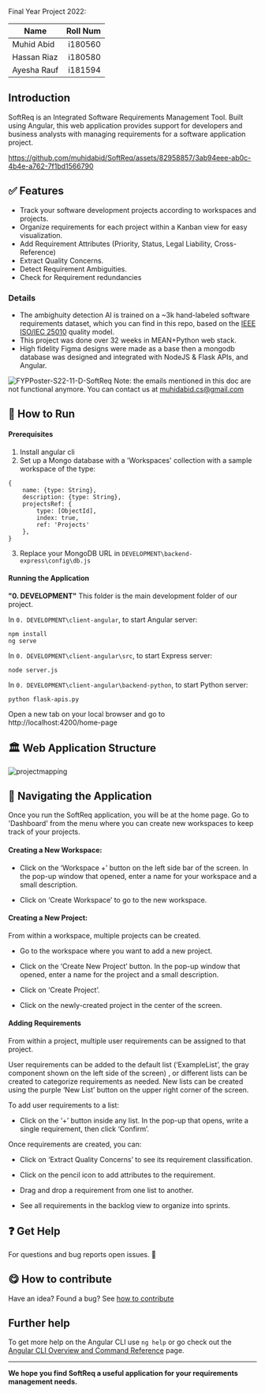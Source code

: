 Final Year Project 2022: 

| Name      | Roll Num |
| --------- | -----:|
| Muhid Abid  | i180560 |
| Hassan Riaz     |   i180580 |
| Ayesha Rauf     |   i181594 |

## Introduction
SoftReq is an Integrated Software Requirements Management Tool. Built using  Angular, this web application provides support for developers and business analysts with managing requirements for a software application project. 

https://github.com/muhidabid/SoftReq/assets/82958857/3ab94eee-ab0c-4b4e-a762-7f1bd1566790

## ✅ Features
- Track your software development projects according to workspaces and projects.
- Organize requirements for each project within a Kanban view for easy visualization.
- Add Requirement Attributes (Priority, Status, Legal Liability, Cross-Reference)
- Extract Quality Concerns.
- Detect Requirement Ambiguities.
- Check for Requirement redundancies

### Details
- The ambighuity detection AI is trained on a ~3k hand-labeled software requirements dataset, which you can find in this repo, based on the [IEEE ISO/IEC 25010](https://iso25000.com/index.php/en/iso-25000-standards/iso-25010) quality model.
- This project was done over 32 weeks in MEAN+Python web stack.
- High fidelity Figma designs were made as a base then a mongodb database was designed and integrated with NodeJS & Flask APIs, and Angular.

![FYPPoster-S22-11-D-SoftReq](https://github.com/muhidabid/SoftReq/assets/82958857/903d3dbf-8354-4bdb-a205-60ae6d1797f3)
Note: the emails mentioned in this doc are not functional anymore. You can contact us at muhidabid.cs@gmail.com

## 🏃 How to Run
#### Prerequisites
1. Install angular cli
2. Set up a Mongo database with a 'Workspaces' collection with a sample workspace of the type:

````
{
	name: {type: String},
	description: {type: String},
	projectsRef: {
		type: [ObjectId],
		index: true,
 		ref: 'Projects'
	},
}
````

3. Replace your MongoDB URL in `DEVELOPMENT\backend-express\config\db.js`

#### Running the Application

**"0. DEVELOPMENT"** This folder is the main development folder of our project.

In `0. DEVELOPMENT\client-angular`, to start Angular server:

    npm install
	ng serve

In `0. DEVELOPMENT\client-angular\src`, to start Express server:

    node server.js

In `0. DEVELOPMENT\client-angular\backend-python`, to start Python server: 

    python flask-apis.py

Open a new tab on your local browser and go to http://localhost:4200/home-page
## 🏛️ Web Application Structure



![projectmapping](https://user-images.githubusercontent.com/62544274/211210938-2a341c6f-543d-49cc-b5d7-4505ad8abf14.png)

## 🧭 Navigating the Application
Once you run the SoftReq application, you will be at the home page. Go to 'Dashboard' from the menu where you can create new workspaces to keep track of your projects.

#### Creating a New Workspace:

- Click on the ‘Workspace +’ button on the left side bar of the screen. In the pop-up window that opened, enter a name for your workspace and a small description. 

- Click on ‘Create Workspace’ to go to the new workspace.

#### Creating a New Project:

From within a workspace, multiple projects can be created. 

- Go to the workspace where you want to add a new project.

- Click on the ‘Create New Project’ button. In the pop-up window that opened, enter a name for the project and a small description.

- Click on ‘Create Project’.

- Click on the newly-created project in the center of the screen.

#### Adding Requirements

From within a project, multiple user requirements can be assigned to that project.

User requirements can be added to the default list (‘ExampleList’, the gray component shown on the left side of the screen) , or different lists can be created to categorize requirements as needed. New lists can be created using the purple ‘New List’ button on the upper right corner of the screen.

To add user requirements to a list: 
- Click on the ‘+’ button inside any list. In the pop-up that opens, write a single requirement, then click ‘Confirm’.

Once requirements are created, you can: 

- Click on ‘Extract Quality Concerns’ to see its requirement classification.

- Click on the pencil icon to add attributes to the requirement.

- Drag and drop a requirement from one list to another.

- See all requirements in the backlog view to organize into sprints.


## ❓ Get Help

For questions and bug reports open issues. 🐛

## 😋 How to contribute

Have an idea? Found a bug? See [how to contribute](contributing.md) 

## Further help

To get more help on the Angular CLI use `ng help` or go check out the [Angular CLI Overview and Command Reference](https://angular.io/cli) page.

------------


**We hope you find SoftReq a useful application for your requirements management needs.**


<!-- # ClientAngular

This project was generated with [Angular CLI](https://github.com/angular/angular-cli) version 13.3.3.

## Development server

Run `ng serve` for a dev server. Navigate to `http://localhost:4200/`. The application will automatically reload if you change any of the source files.

## Code scaffolding

Run `ng generate component component-name` to generate a new component. You can also use `ng generate directive|pipe|service|class|guard|interface|enum|module`.

## Build

Run `ng build` to build the project. The build artifacts will be stored in the `dist/` directory.

## Running unit tests

Run `ng test` to execute the unit tests via [Karma](https://karma-runner.github.io).

## Running end-to-end tests

Run `ng e2e` to execute the end-to-end tests via a platform of your choice. To use this command, you need to first add a package that implements end-to-end testing capabilities.

## Further help

To get more help on the Angular CLI use `ng help` or go check out the [Angular CLI Overview and Command Reference](https://angular.io/cli) page. -->
